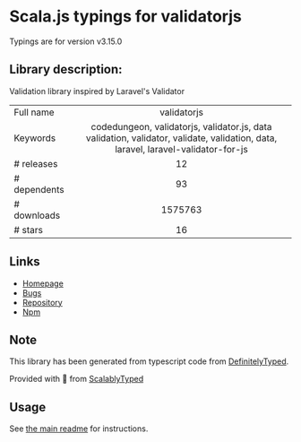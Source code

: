 
# Scala.js typings for validatorjs

Typings are for version v3.15.0

## Library description:
Validation library inspired by Laravel's Validator

|                    |                 |
| ------------------ | :-------------: |
| Full name          | validatorjs |
| Keywords           | codedungeon, validatorjs, validator.js, data validation, validator, validate, validation, data, laravel, laravel-validator-for-js |
| # releases         | 12 |
| # dependents       | 93 |
| # downloads        | 1575763 |
| # stars            | 16 |

## Links
- [Homepage](https://github.com/mikeerickson/validatorjs#readme)
- [Bugs](https://github.com/mikeerickson/validatorjs/issues?labels=bug&milestone=1&page=1&state=open)
- [Repository](https://github.com/mikeerickson/validatorjs)
- [Npm](https://www.npmjs.com/package/validatorjs)
    


## Note
This library has been generated from typescript code from [DefinitelyTyped](https://definitelytyped.org).

Provided with :purple_heart: from [ScalablyTyped](https://github.com/oyvindberg/ScalablyTyped)

## Usage
See [the main readme](../../readme.md) for instructions.


